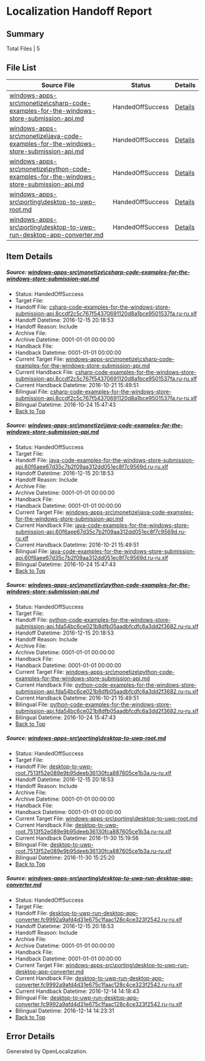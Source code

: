 # <a name='report-top'></a> Localization Handoff Report

## Summary
 Total Files | 5

## File List
 Source File | Status | Details 
 ----------- | ------ | ------- 
 [windows-apps-src\monetize\csharp-code-examples-for-the-windows-store-submission-api.md](https://cpubwin.visualstudio.com/windows-uwp/_git/windows-uwp/commit/02d161b6b155901c922448c28fc81271c7c3ceb1?path=windows-apps-src%2Fmonetize%2Fcsharp-code-examples-for-the-windows-store-submission-api.md&_a=contents) | HandedOffSuccess | [Details](#8d88e0df536831551f2e1496d94ca4ec37b528265365)
 [windows-apps-src\monetize\java-code-examples-for-the-windows-store-submission-api.md](https://cpubwin.visualstudio.com/windows-uwp/_git/windows-uwp/commit/02d161b6b155901c922448c28fc81271c7c3ceb1?path=windows-apps-src%2Fmonetize%2Fjava-code-examples-for-the-windows-store-submission-api.md&_a=contents) | HandedOffSuccess | [Details](#f97419507510a432aa19cbfadd86a3a1d9cc4aec5455)
 [windows-apps-src\monetize\python-code-examples-for-the-windows-store-submission-api.md](https://cpubwin.visualstudio.com/windows-uwp/_git/windows-uwp/commit/02d161b6b155901c922448c28fc81271c7c3ceb1?path=windows-apps-src%2Fmonetize%2Fpython-code-examples-for-the-windows-store-submission-api.md&_a=contents) | HandedOffSuccess | [Details](#2ea28bd7c1f3d075036453364d2a91305d8dd7e75469)
 [windows-apps-src\porting\desktop-to-uwp-root.md](https://cpubwin.visualstudio.com/windows-uwp/_git/windows-uwp/commit/462d2b13cefc6abb4d7c6f814ec4ee659e4afde8?path=windows-apps-src%2Fporting%2Fdesktop-to-uwp-root.md&_a=contents) | HandedOffSuccess | [Details](#1ef54c3c45113e434333058d0f039e213ea8eed25557)
 [windows-apps-src\porting\desktop-to-uwp-run-desktop-app-converter.md](https://cpubwin.visualstudio.com/windows-uwp/_git/windows-uwp/commit/bf317365480896134af9501fde4c39e1d5aa1b80?path=windows-apps-src%2Fporting%2Fdesktop-to-uwp-run-desktop-app-converter.md&_a=contents) | HandedOffSuccess | [Details](#f002d3a73946d1505cb8e4525e9d4d1be04423725558)

## Item Details
##### <a name='8d88e0df536831551f2e1496d94ca4ec37b528265365'></a> Source: [windows-apps-src\monetize\csharp-code-examples-for-the-windows-store-submission-api.md](https://cpubwin.visualstudio.com/windows-uwp/_git/windows-uwp/commit/02d161b6b155901c922448c28fc81271c7c3ceb1?path=windows-apps-src%2Fmonetize%2Fcsharp-code-examples-for-the-windows-store-submission-api.md&_a=contents)
* Status: HandedOffSuccess
* Target File: 
* Handoff File: [csharp-code-examples-for-the-windows-store-submission-api.8ccdf2c5c767f54370691120d8a1bce9501537fa.ru-ru.xlf](https://cpubwin.visualstudio.com/windows-uwp/_git/WDCLib.handoff/commit/578e0af3d80c3d11156ccd1b219e943d0193a0fc?path=ol-handoff%2Fcpubwin%2Fwindows-uwp.ru-ru%2Fmaster%2Fcsharp-code-examples-for-the-windows-store-submission-api.8ccdf2c5c767f54370691120d8a1bce9501537fa.ru-ru.xlf&_a=contents)
* Handoff Datetime: 2016-12-15 20:18:53
* Handoff Reason: Include
* Archive File: 
* Archive Datetime: 0001-01-01 00:00:00
* Handback File: 
* Handback Datetime: 0001-01-01 00:00:00
* Current Target File: [windows-apps-src\monetize\csharp-code-examples-for-the-windows-store-submission-api.md](https://cpubwin.visualstudio.com/windows-uwp/_git/windows-uwp.ru-ru/commit/770b99fbf4006c1e626cc36481e67099273a0469?path=windows-apps-src%2Fmonetize%2Fcsharp-code-examples-for-the-windows-store-submission-api.md&_a=contents)
* Current Handback File: [csharp-code-examples-for-the-windows-store-submission-api.8ccdf2c5c767f54370691120d8a1bce9501537fa.ru-ru.xlf](https://cpubwin.visualstudio.com/windows-uwp/_git/WDCLib.handback/commit/7ab4bc81cd0244f26fc04ae860edc91a369fe117?path=ol-handback%2FMicrosoft%2Fwindows-apps.ru-ru%2Fmaster%2Fcsharp-code-examples-for-the-windows-store-submission-api.8ccdf2c5c767f54370691120d8a1bce9501537fa.ru-ru.xlf&_a=contents)
* Current Handback Datetime: 2016-10-21 15:49:51
* Bilingual File: [csharp-code-examples-for-the-windows-store-submission-api.8ccdf2c5c767f54370691120d8a1bce9501537fa.ru-ru.xlf](https://cpubwin.visualstudio.com/windows-uwp/_git/WDCLib.handback/commit/7ab4bc81cd0244f26fc04ae860edc91a369fe117?path=ol-handback%2FMicrosoft%2Fwindows-apps.ru-ru%2Fmaster%2Fcsharp-code-examples-for-the-windows-store-submission-api.8ccdf2c5c767f54370691120d8a1bce9501537fa.ru-ru.xlf&_a=contents)
* Bilingual Datetime: 2016-10-24 15:47:43
* [Back to Top](#report-top)

##### <a name='f97419507510a432aa19cbfadd86a3a1d9cc4aec5455'></a> Source: [windows-apps-src\monetize\java-code-examples-for-the-windows-store-submission-api.md](https://cpubwin.visualstudio.com/windows-uwp/_git/windows-uwp/commit/02d161b6b155901c922448c28fc81271c7c3ceb1?path=windows-apps-src%2Fmonetize%2Fjava-code-examples-for-the-windows-store-submission-api.md&_a=contents)
* Status: HandedOffSuccess
* Target File: 
* Handoff File: [java-code-examples-for-the-windows-store-submission-api.60f6aee67d35c7b2f09aa312dd051ec8f7c9569d.ru-ru.xlf](https://cpubwin.visualstudio.com/windows-uwp/_git/WDCLib.handoff/commit/578e0af3d80c3d11156ccd1b219e943d0193a0fc?path=ol-handoff%2Fcpubwin%2Fwindows-uwp.ru-ru%2Fmaster%2Fjava-code-examples-for-the-windows-store-submission-api.60f6aee67d35c7b2f09aa312dd051ec8f7c9569d.ru-ru.xlf&_a=contents)
* Handoff Datetime: 2016-12-15 20:18:53
* Handoff Reason: Include
* Archive File: 
* Archive Datetime: 0001-01-01 00:00:00
* Handback File: 
* Handback Datetime: 0001-01-01 00:00:00
* Current Target File: [windows-apps-src\monetize\java-code-examples-for-the-windows-store-submission-api.md](https://cpubwin.visualstudio.com/windows-uwp/_git/windows-uwp.ru-ru/commit/770b99fbf4006c1e626cc36481e67099273a0469?path=windows-apps-src%2Fmonetize%2Fjava-code-examples-for-the-windows-store-submission-api.md&_a=contents)
* Current Handback File: [java-code-examples-for-the-windows-store-submission-api.60f6aee67d35c7b2f09aa312dd051ec8f7c9569d.ru-ru.xlf](https://cpubwin.visualstudio.com/windows-uwp/_git/WDCLib.handback/commit/7ab4bc81cd0244f26fc04ae860edc91a369fe117?path=ol-handback%2FMicrosoft%2Fwindows-apps.ru-ru%2Fmaster%2Fjava-code-examples-for-the-windows-store-submission-api.60f6aee67d35c7b2f09aa312dd051ec8f7c9569d.ru-ru.xlf&_a=contents)
* Current Handback Datetime: 2016-10-21 15:49:51
* Bilingual File: [java-code-examples-for-the-windows-store-submission-api.60f6aee67d35c7b2f09aa312dd051ec8f7c9569d.ru-ru.xlf](https://cpubwin.visualstudio.com/windows-uwp/_git/WDCLib.handback/commit/7ab4bc81cd0244f26fc04ae860edc91a369fe117?path=ol-handback%2FMicrosoft%2Fwindows-apps.ru-ru%2Fmaster%2Fjava-code-examples-for-the-windows-store-submission-api.60f6aee67d35c7b2f09aa312dd051ec8f7c9569d.ru-ru.xlf&_a=contents)
* Bilingual Datetime: 2016-10-24 15:47:43
* [Back to Top](#report-top)

##### <a name='2ea28bd7c1f3d075036453364d2a91305d8dd7e75469'></a> Source: [windows-apps-src\monetize\python-code-examples-for-the-windows-store-submission-api.md](https://cpubwin.visualstudio.com/windows-uwp/_git/windows-uwp/commit/02d161b6b155901c922448c28fc81271c7c3ceb1?path=windows-apps-src%2Fmonetize%2Fpython-code-examples-for-the-windows-store-submission-api.md&_a=contents)
* Status: HandedOffSuccess
* Target File: 
* Handoff File: [python-code-examples-for-the-windows-store-submission-api.fda54bc6ce021b8dfb05aadbfcdfc6a3dd2f3682.ru-ru.xlf](https://cpubwin.visualstudio.com/windows-uwp/_git/WDCLib.handoff/commit/578e0af3d80c3d11156ccd1b219e943d0193a0fc?path=ol-handoff%2Fcpubwin%2Fwindows-uwp.ru-ru%2Fmaster%2Fpython-code-examples-for-the-windows-store-submission-api.fda54bc6ce021b8dfb05aadbfcdfc6a3dd2f3682.ru-ru.xlf&_a=contents)
* Handoff Datetime: 2016-12-15 20:18:53
* Handoff Reason: Include
* Archive File: 
* Archive Datetime: 0001-01-01 00:00:00
* Handback File: 
* Handback Datetime: 0001-01-01 00:00:00
* Current Target File: [windows-apps-src\monetize\python-code-examples-for-the-windows-store-submission-api.md](https://cpubwin.visualstudio.com/windows-uwp/_git/windows-uwp.ru-ru/commit/770b99fbf4006c1e626cc36481e67099273a0469?path=windows-apps-src%2Fmonetize%2Fpython-code-examples-for-the-windows-store-submission-api.md&_a=contents)
* Current Handback File: [python-code-examples-for-the-windows-store-submission-api.fda54bc6ce021b8dfb05aadbfcdfc6a3dd2f3682.ru-ru.xlf](https://cpubwin.visualstudio.com/windows-uwp/_git/WDCLib.handback/commit/7ab4bc81cd0244f26fc04ae860edc91a369fe117?path=ol-handback%2FMicrosoft%2Fwindows-apps.ru-ru%2Fmaster%2Fpython-code-examples-for-the-windows-store-submission-api.fda54bc6ce021b8dfb05aadbfcdfc6a3dd2f3682.ru-ru.xlf&_a=contents)
* Current Handback Datetime: 2016-10-21 15:49:51
* Bilingual File: [python-code-examples-for-the-windows-store-submission-api.fda54bc6ce021b8dfb05aadbfcdfc6a3dd2f3682.ru-ru.xlf](https://cpubwin.visualstudio.com/windows-uwp/_git/WDCLib.handback/commit/7ab4bc81cd0244f26fc04ae860edc91a369fe117?path=ol-handback%2FMicrosoft%2Fwindows-apps.ru-ru%2Fmaster%2Fpython-code-examples-for-the-windows-store-submission-api.fda54bc6ce021b8dfb05aadbfcdfc6a3dd2f3682.ru-ru.xlf&_a=contents)
* Bilingual Datetime: 2016-10-24 15:47:43
* [Back to Top](#report-top)

##### <a name='1ef54c3c45113e434333058d0f039e213ea8eed25557'></a> Source: [windows-apps-src\porting\desktop-to-uwp-root.md](https://cpubwin.visualstudio.com/windows-uwp/_git/windows-uwp/commit/462d2b13cefc6abb4d7c6f814ec4ee659e4afde8?path=windows-apps-src%2Fporting%2Fdesktop-to-uwp-root.md&_a=contents)
* Status: HandedOffSuccess
* Target File: 
* Handoff File: [desktop-to-uwp-root.7513f52e089e9b95deeb36130fca887605ce1b3a.ru-ru.xlf](https://cpubwin.visualstudio.com/windows-uwp/_git/WDCLib.handoff/commit/578e0af3d80c3d11156ccd1b219e943d0193a0fc?path=ol-handoff%2Fcpubwin%2Fwindows-uwp.ru-ru%2Fmaster%2Fdesktop-to-uwp-root.7513f52e089e9b95deeb36130fca887605ce1b3a.ru-ru.xlf&_a=contents)
* Handoff Datetime: 2016-12-15 20:18:53
* Handoff Reason: Include
* Archive File: 
* Archive Datetime: 0001-01-01 00:00:00
* Handback File: 
* Handback Datetime: 0001-01-01 00:00:00
* Current Target File: [windows-apps-src\porting\desktop-to-uwp-root.md](https://cpubwin.visualstudio.com/windows-uwp/_git/windows-uwp.ru-ru/commit/2f1ac4a1c1d944102739e9b403fc5aad0446f631?path=windows-apps-src%2Fporting%2Fdesktop-to-uwp-root.md&_a=contents)
* Current Handback File: [desktop-to-uwp-root.7513f52e089e9b95deeb36130fca887605ce1b3a.ru-ru.xlf](https://cpubwin.visualstudio.com/windows-uwp/_git/WDCLib.handback/commit/4f4d3f9c88983440830197093d5122e9353c13d4?path=ol-handback%2Fcpubwin%2Fwindows-uwp.ru-ru%2Fmaster%2Fdesktop-to-uwp-root.7513f52e089e9b95deeb36130fca887605ce1b3a.ru-ru.xlf&_a=contents)
* Current Handback Datetime: 2016-11-30 15:19:56
* Bilingual File: [desktop-to-uwp-root.7513f52e089e9b95deeb36130fca887605ce1b3a.ru-ru.xlf](https://cpubwin.visualstudio.com/windows-uwp/_git/WDCLib.handback/commit/4f4d3f9c88983440830197093d5122e9353c13d4?path=ol-handback%2Fcpubwin%2Fwindows-uwp.ru-ru%2Fmaster%2Fdesktop-to-uwp-root.7513f52e089e9b95deeb36130fca887605ce1b3a.ru-ru.xlf&_a=contents)
* Bilingual Datetime: 2016-11-30 15:25:20
* [Back to Top](#report-top)

##### <a name='f002d3a73946d1505cb8e4525e9d4d1be04423725558'></a> Source: [windows-apps-src\porting\desktop-to-uwp-run-desktop-app-converter.md](https://cpubwin.visualstudio.com/windows-uwp/_git/windows-uwp/commit/bf317365480896134af9501fde4c39e1d5aa1b80?path=windows-apps-src%2Fporting%2Fdesktop-to-uwp-run-desktop-app-converter.md&_a=contents)
* Status: HandedOffSuccess
* Target File: 
* Handoff File: [desktop-to-uwp-run-desktop-app-converter.fc9992a9afd4d31e675c1faac128c4ce323f2542.ru-ru.xlf](https://cpubwin.visualstudio.com/windows-uwp/_git/WDCLib.handoff/commit/578e0af3d80c3d11156ccd1b219e943d0193a0fc?path=ol-handoff%2Fcpubwin%2Fwindows-uwp.ru-ru%2Fmaster%2Fdesktop-to-uwp-run-desktop-app-converter.fc9992a9afd4d31e675c1faac128c4ce323f2542.ru-ru.xlf&_a=contents)
* Handoff Datetime: 2016-12-15 20:18:53
* Handoff Reason: Include
* Archive File: 
* Archive Datetime: 0001-01-01 00:00:00
* Handback File: 
* Handback Datetime: 0001-01-01 00:00:00
* Current Target File: [windows-apps-src\porting\desktop-to-uwp-run-desktop-app-converter.md](https://cpubwin.visualstudio.com/windows-uwp/_git/windows-uwp.ru-ru/commit/ff7ef3fef698893948b201932681d560c02b81c4?path=windows-apps-src%2Fporting%2Fdesktop-to-uwp-run-desktop-app-converter.md&_a=contents)
* Current Handback File: [desktop-to-uwp-run-desktop-app-converter.fc9992a9afd4d31e675c1faac128c4ce323f2542.ru-ru.xlf](https://cpubwin.visualstudio.com/windows-uwp/_git/WDCLib.handback/commit/ab354b5938b2392f53b7e830eafc3fe35c4cc5cf?path=ol-handback%2Fcpubwin%2Fwindows-uwp.ru-ru%2Fmaster%2Fdesktop-to-uwp-run-desktop-app-converter.fc9992a9afd4d31e675c1faac128c4ce323f2542.ru-ru.xlf&_a=contents)
* Current Handback Datetime: 2016-12-14 14:18:43
* Bilingual File: [desktop-to-uwp-run-desktop-app-converter.fc9992a9afd4d31e675c1faac128c4ce323f2542.ru-ru.xlf](https://cpubwin.visualstudio.com/windows-uwp/_git/WDCLib.handback/commit/ab354b5938b2392f53b7e830eafc3fe35c4cc5cf?path=ol-handback%2Fcpubwin%2Fwindows-uwp.ru-ru%2Fmaster%2Fdesktop-to-uwp-run-desktop-app-converter.fc9992a9afd4d31e675c1faac128c4ce323f2542.ru-ru.xlf&_a=contents)
* Bilingual Datetime: 2016-12-14 14:23:31
* [Back to Top](#report-top)


## Error Details

Generated by OpenLocalization.
